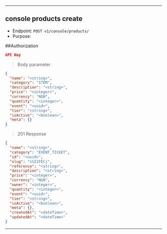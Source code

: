 
----------------------------------------------------------------------------------
## console products create
* Endpoint: `POST v1/console/products/`
* Purpose: 

##Authorization

```json
API Key
```

> Body parameter

```json
{
  "name": "<string>",
  "category": "ITEM",
  "description": "<string>",
  "price": "<integer>",
  "currency": "NGN",
  "quantity": "<integer>",
  "event": "<uuid>",
  "tier": "<string>",
  "isActive": "<boolean>",
  "meta": {}
}
```
> 201 Response

```json
{
  "name": "<string>",
  "category": "EVENT_TICKET",
  "id": "<uuid>",
  "slug": "sSI1FECj",
  "reference": "<string>",
  "description": "<string>",
  "price": "<integer>",
  "currency": "NGN",
  "owner": "<integer>",
  "quantity": "<integer>",
  "event": "<uuid>",
  "tier": "<string>",
  "isActive": "<boolean>",
  "meta": {},
  "createdAt": "<dateTime>",
  "updatedAt": "<dateTime>"
}
```
----------------------------------------------------------------------------------